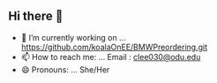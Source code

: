 ## Hi there 👋
- 🔭 I’m currently working on ...
https://github.com/koalaOnEE/BMWPreordering.git
- 📫 How to reach me: ...
Email : clee030@odu.edu
- 😄 Pronouns: ...
She/Her
<!--
**koalaOnEE/koalaOnEE** is a ✨ _special_ ✨ repository because its `README.md` (this file) appears on your GitHub profile.

Here are some ideas to get you started:

- 🔭 I’m currently working on ...
https://github.com/koalaOnEE/BMWPreordering.git 
- 🌱 I’m currently learning ...
- 👯 I’m looking to collaborate on ...
- 🤔 I’m looking for help with ...
- 💬 Ask me about ...
- 📫 How to reach me: ...
Email : clee030@odu.edu
- 😄 Pronouns: ...
She/Her
- ⚡ Fun fact: ...
-->
